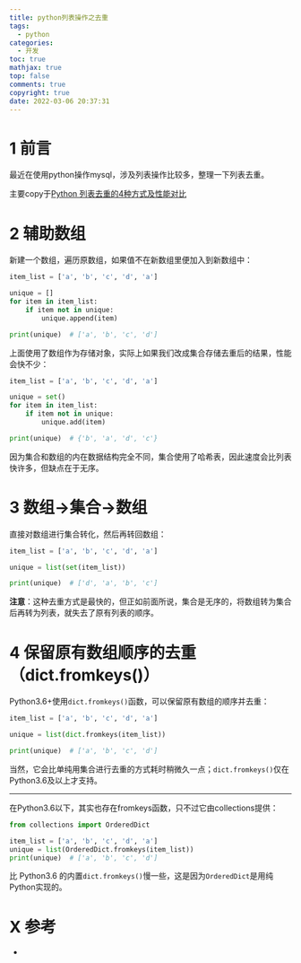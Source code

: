 ```yaml
---
title: python列表操作之去重
tags:
  - python
categories:
  - 开发
toc: true
mathjax: true
top: false
comments: true
copyright: true
date: 2022-03-06 20:37:31
---
```


# 1 前言

最近在使用python操作mysql，涉及列表操作比较多，整理一下列表去重。

主要copy于[Python 列表去重的4种方式及性能对比](https://zhuanlan.zhihu.com/p/364610029)

# 2 辅助数组

新建一个数组，遍历原数组，如果值不在新数组里便加入到新数组中：

```python
item_list = ['a', 'b', 'c', 'd', 'a']

unique = []
for item in item_list:
    if item not in unique:
        unique.append(item)

print(unique)  # ['a', 'b', 'c', 'd']
```

上面使用了数组作为存储对象，实际上如果我们改成集合存储去重后的结果，性能会快不少：

```python
item_list = ['a', 'b', 'c', 'd', 'a']

unique = set()
for item in item_list:
    if item not in unique:
        unique.add(item)

print(unique)  # {'b', 'a', 'd', 'c'}
```

因为集合和数组的内在数据结构完全不同，集合使用了哈希表，因此速度会比列表快许多，但缺点在于无序。

# 3 数组->集合->数组

直接对数组进行集合转化，然后再转回数组：

```python
item_list = ['a', 'b', 'c', 'd', 'a']

unique = list(set(item_list))

print(unique)  # ['d', 'a', 'b', 'c']
```

**注意**：这种去重方式是最快的，但正如前面所说，集合是无序的，将数组转为集合后再转为列表，就失去了原有列表的顺序。

# 4 保留原有数组顺序的去重（dict.fromkeys()）

Python3.6+使用`dict.fromkeys()`函数，可以保留原有数组的顺序并去重：

```python
item_list = ['a', 'b', 'c', 'd', 'a']

unique = list(dict.fromkeys(item_list))

print(unique)  # ['a', 'b', 'c', 'd']
```

当然，它会比单纯用集合进行去重的方式耗时稍微久一点；`dict.fromkeys()`仅在Python3.6及以上才支持。

***

在Python3.6以下，其实也存在fromkeys函数，只不过它由collections提供：

```python
from collections import OrderedDict

item_list = ['a', 'b', 'c', 'd', 'a']
unique = list(OrderedDict.fromkeys(item_list))
print(unique)  # ['a', 'b', 'c', 'd']
```

比 Python3.6 的内置`dict.fromkeys()`慢一些，这是因为`OrderedDict`是用纯Python实现的。

# X 参考

* 
